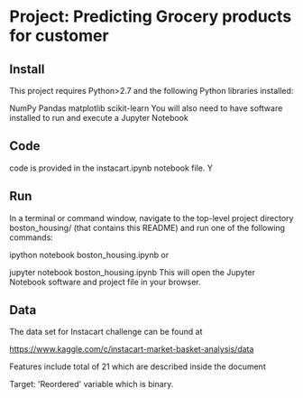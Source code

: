 
# Project: Predicting Grocery products for customer

## Install

This project requires Python>2.7 and the following Python libraries installed:

NumPy
Pandas
matplotlib
scikit-learn
You will also need to have software installed to run and execute a Jupyter Notebook


## Code

code is provided in the instacart.ipynb notebook file. Y

## Run

In a terminal or command window, navigate to the top-level project directory boston_housing/ (that contains this README) and run one of the following commands:

ipython notebook boston_housing.ipynb
or

jupyter notebook boston_housing.ipynb
This will open the Jupyter Notebook software and project file in your browser.


## Data

The data set for Instacart challenge can be found at

https://www.kaggle.com/c/instacart-market-basket-analysis/data

Features include total of 21 which are described inside the document

Target: 'Reordered' variable which is binary.